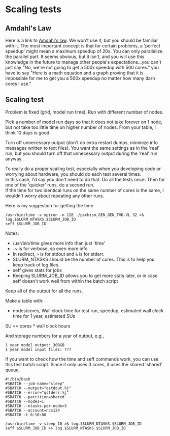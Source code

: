 # Scaling tests

## Amdahl's Law
Here is a link to [Amdahl's law](https://en.wikipedia.org/wiki/Amdahl%27s_law).  We won't use it, but you should be familiar with it.
The most important concept is that for certain problems, a 'perfect speedup' might mean a maximum speedup of 20x.  You can only parallelize the 
parallel part. It seems obvious, but it isn't, and you will use this knowledge in the future to manage other people's expectations...you can't just say 
"No, we're not going to get a 500x speedup with 500 cores." you have to say "Here is a math equation and a graph proving that 
it is impossible for me to get you a 500x speedup no matter how many darn cores I use." 

## Scaling test

Problem is fixed (grid, model run time). Run with different number of nodes.

Pick a number of model run days so that it does not take forever on 1 node, but not take too little time on higher number of nodes.  From your table, I think 10 days is good.

Turn off unnecessary output (don't do extra restart dumps, minimize info messages written to text files).  You want the same
settings as in the 'real' run, but you should turn off that unnecessary output during the 'real' run anyway.

To really do a proper scaling test, especially when you developing code or worrying about hardware, you should do each test several times.  
In this case, I'd say you don't need to do that.  Do all the tests once.  Then for one of the 'quicker' runs, do a second run.  
If the time for two identical runs on the same number of cores is the same, I wouldn't worry about repeating any other runs.

Here is my suggestion for getting the time
```
/usr/bin/time -v mpirun -n 128 ./pschism_GEN_GEN_TVD-VL 32 >& log.$SLURM_NTASKS.$SLURM_JOB_ID
seff $SLURM_JOB_ID
```

Notes:
- /usr/bin/time gives more info than just 'time'
- `-v` is for verbose, so even more info
- In redirect, `>` is for stdout and `&` is for stderr.
- SLURM_NTASKS should be the number of cores.  This is to help you keep track of log files.
- seff <JOBID> gives stats for jobs
- Keeping SLURM_JOB_ID allows you to get more stats later, or in case seff doesn't work well from within the batch script

Keep all of the output for all the runs.

Make a table with:
- nodes/cores, Wall clock time for test run, speedup, estimated wall clock time for 1 year, estimated SUs


SU == cores * wall clock hours

And storage numbers for a year of output, e.g.,
```
1 year model output: 300GB
1 year model input files: ???
```

If you want to check how the time and seff commands work, you can use this test batch script.  Since it only uses 3 cores, it 
uses the shared 'shared' queue.
```
#!/bin/bash
#SBATCH --job-name="sleep"
#SBATCH --output="qstdout.%j"
#SBATCH --error="qstderr.%j"
#SBATCH --partition=shared
#SBATCH --nodes=1
#SBATCH --ntasks-per-node=3
#SBATCH --account=ncs124
#SBATCH -t 0:10:00

/usr/bin/time -v sleep 10 >& log.$SLURM_NTASKS.$SLURM_JOB_ID
seff $SLURM_JOB_ID >> log.$SLURM_NTASKS.$SLURM_JOB_ID
```


